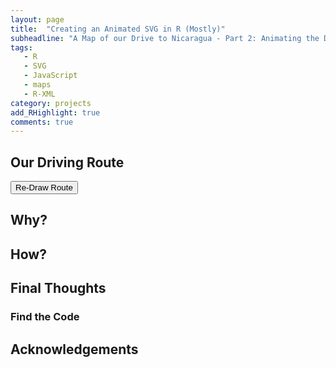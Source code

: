 ```yaml
---
layout: page
title:  "Creating an Animated SVG in R (Mostly)"
subheadline: "A Map of our Drive to Nicaragua - Part 2: Animating the Driving Route"
tags:
   - R
   - SVG
   - JavaScript
   - maps
   - R-XML
category: projects
add_RHighlight: true
comments: true
---
```


## Our Driving Route
	
<div id="driveRouteContainer">
	<object id="driveRouteObj" data="{{ site.baseurl }}/images/driveRoute.svg" type="image/svg+xml"></object>	
</div>

<input id="reDrawbutton" type="button" value="Re-Draw Route" onclick="draw('driveRouteObj', 'drivePath')"/>

<script src="{{ site.baseurl }}/assets/js/drawDriveRoute.js"></script>

## Why?

## How?

## Final Thoughts

### Find the Code

## Acknowledgements


